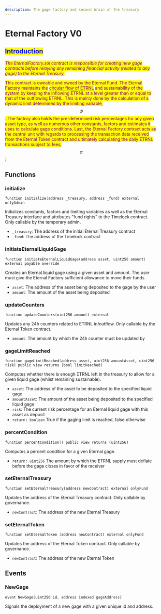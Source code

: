 ```yaml
---
description: The gage factory and second brain of the treasury
---
```


# Eternal Factory V0

## <mark style="color:blue;">Introduction</mark>

_<mark style="color:purple;">The EternalFactory.sol contract is responsible for creating new gage contracts before relaying any remaining financial activity (related to any gage) to the Eternal Treasury.</mark>_&#x20;

<mark style="color:purple;">This contract is ownable and owned by the Eternal Fund. The Eternal Factory maintains the</mark> [<mark style="color:purple;">circular flow of ETRNL</mark>](../../../token/tokenomics/#circular-flow-of-etrnl) <mark style="color:purple;">and sustainability of the system by keeping the inflowing ETRNL at a level greater than or equal to that of the outflowing ETRNL. This is mainly done by the calculation of a dynamic limit determined by the limiting variable,</mark> $$\psi$$<mark style="color:purple;">.  The factory also holds the pre-determined risk percentages for any given asset type, as well as numerous other constants, factors and estimates it uses to calculate gage conditions. Last, the Eternal Factory contract acts as the central unit with regards to processing the transaction data received from the Eternal Token contract and ultimately calculating the daily ETRNL transactions subject to fees,</mark> $$\alpha$$<mark style="color:purple;">.</mark>

## Functions

### initialize

```
function initialize(address _treasury, address _fund) external onlyAdmin
```

Initializes constants, factors and limiting variables as well as the Eternal Treasury interface and attributes "fund rights" to the Timelock contract. Only callable by the temporary admin.

* `_treasury`: The address of the initial Eternal Treasury contract
* `_fund`: The address of the Timelock contract

### initiateEternalLiquidGage

```
function initiateEternalLiquidGage(address asset, uint256 amount) external payable override
```

Creates an Eternal liquid gage using a given asset and amount. The user must give the Eternal Factory sufficient allowance to move their funds.

* `asset`: The address of the asset being deposited to the gage by the user
* `amount`: The amount of the asset being deposited

### updateCounters

```
function updateCounters(uint256 amount) external
```

Updates any 24h counters related to ETRNL in/outflow. Only callable by the Eternal Token contract.

* `amount`: The amount by which the 24h counter must be updated by

### gageLimitReached

```
function gageLimitReached(address asset, uint256 amountAsset, uint256 risk) public view returns (bool limitReached)
```

Computes whether there is enough ETRNL left in the treasury to allow for a given liquid gage (whilst remaining sustainable).

* `asset`: The address of the asset to be deposited to the specified liquid gage
* `amountAsset`: The amount of the asset being deposited to the specified liquid gage
* `risk`: The current risk percentage for an Eternal liquid gage with this asset as deposit
* `return: boolean` True if the gaging limit is reached, false otherwise

### percentCondition

```
function percentCondition() public view returns (uint256)
```

Computes a percent condition for a given Eternal gage.

* `return: uint256` The amount by which the ETRNL supply must deflate before the gage closes in favor of the receiver

### setEternalTreasury

```
function setEternalTreasury(address newContract) external onlyFund
```

Updates the address of the Eternal Treasury contract. Only callable by governance.

* `newContract`: The address of the new Eternal Treasury

### setEternalToken

```
function setEternalToken (address newContract) external onlyFund
```

Updates the address of the Eternal Token contract. Only callable by governance.

* `newContract`: The address of the new Eternal Token

## Events

### NewGage

```
event NewGage(uint256 id, address indexed gageAddress)
```

Signals the deployment of a new gage with a given unique id and address.
